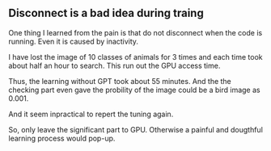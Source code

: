 ## Disconnect is a bad idea during traing

One thing I learned from the pain is that do not disconnect when the code is running. Even it is caused by inactivity.

I have lost the image of 10 classes of animals for 3 times and each time took about half an hour to search. This run out the GPU access time.

Thus, the learning without GPT took about 55 minutes. And the the checking part even gave the probility of the image could be a bird image as 0.001.

And it seem inpractical to repert the tuning again.

So, only leave the significant part to GPU. Otherwise a painful and dougthful learning process would pop-up.
